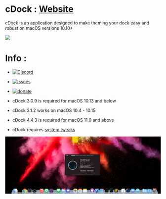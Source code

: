 # cDock : [Website](https://www.macenhance.com/cdock)

cDock is an application designed to make theming your dock easy and robust on macOS versions 10.10+

[![](https://hej.ai/wp-content/uploads/2017/01/Download-Button.png)](https://github.com/w0lfschild/app_updates/raw/master/cDock4/cDock.zip)

# Info :

- [![Discord](https://img.shields.io/discord/608740492561219617)](https://discordapp.com/channels/608740492561219617/608740492640911378)
- [![issues](https://img.shields.io/github/issues/w0lfschild/cDock2)](https://github.com/w0lfschild/cDock2/issues)
- [![donate](https://www.paypalobjects.com/en_US/i/btn/btn_donate_SM.gif)](https://www.paypal.me/w0lfspapa)

- cDock 3.0.9 is required for macOS 10.13 and below
- cDock 3.1.2 works on macOS 10.4 - 10.15
- cDock 4.4.3 is required for macOS 11.0 and above
- cDock requires [system tweaks](http://osxdaily.com/2015/10/05/disable-rootless-system-integrity-protection-mac-os-x/)

![Preview](preview.png)
